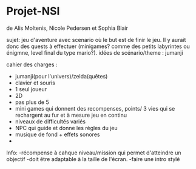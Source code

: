 # Projet-NSI
de Alis Moltenis, Nicole Pedersen et Sophia Blair

sujet: jeu d'aventure avec scenario où le but est de finir le jeu. Il y aurait donc des quests à effectuer (minigames? comme des petits labyrintes ou énigmne, level final du type mario?).
  idées de scénario/theme : jumanji
  

cahier des charges :
   - jumanji(pour l'univers)/zelda(quêtes)
   - clavier et souris
   - 1 seul joueur
   - 2D
   - pas plus de 5
   - mini games qui donnent des recompenses, points/ 3 vies qui se rechargent au fur et à mesure jeu en continu
   - niveaux de difficultés variés
   - NPC qui guide et donne les règles du jeu
   - musique de fond + effets sonores
   - 




Info: 
-récompense à cahque niveau/mission qui permet d'atteindre un objectif 
-doit être adaptable à la taille de l'écran.
-faire une intro stylé
